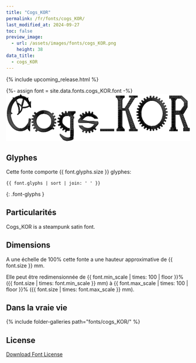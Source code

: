 ```yaml
---
title: "Cogs_KOR"
permalink: /fr/fonts/cogs_KOR/
last_modified_at: 2024-09-27
toc: false
preview_image:
  - url: /assets/images/fonts/cogs_KOR.png
    height: 38
data_title:
  - cogs_KOR
---
```

{% include upcoming_release.html %}

{%- assign font = site.data.fonts.cogs_KOR.font -%}
![cogs_KOR](/assets/images/fonts/cogs_KOR.png)

## Glyphes

Cette fonte comporte  {{ font.glyphs.size }} glyphes:

```
{{ font.glyphs | sort | join: ' ' }}
```
{: .font-glyphs }
 
## Particularités

Cogs_KOR is a steampunk satin font.

## Dimensions

A une échelle de 100% cette fonte a une hauteur approximative de  {{ font.size }} mm.

Elle peut être redimensionnée  de {{ font.min_scale | times: 100 | floor }}% ({{ font.size | times: font.min_scale }} mm)
à {{ font.max_scale | times: 100 | floor }}% ({{ font.size | times: font.max_scale }} mm).

## Dans la vraie vie

{% include folder-galleries path="fonts/cogs_KOR/" %}

## License

[Download Font License](https://github.com/inkstitch/inkstitch/tree/main/fonts/cogs_KOR/LICENSE)

